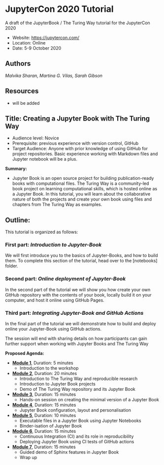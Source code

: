 # JupyterCon 2020 Tutorial
A draft of the JupyterBook / The Turing Way tutorial for the JupyterCon 2020

- Website: https://jupytercon.com/
- Location: Online
- Date: 5-9 October 2020

## Authors

*Malvika Sharan, Martina G. Vilas, Sarah Gibson*

## Resources

- will be added

## Title: Creating a Jupyter Book with The Turing Way

- Audience level: Novice
- Prerequisite: previous experience with version control, GitHub
- Target Audience: Anyone with prior knowledge of using GitHub for project 
repositories. Basic experience working with Markdown files and Jupyter notebook 
will be a plus. 

**Summary:**
- Jupyter Book is an open source project for building publication-ready books with 
computational files. The Turing Way is a community-led book project on learning 
computational skills, which is hosted online as a Jupyter Book. In this tutorial, 
you will learn about the collaborative nature of both the projects and create your 
own book using files and chapters from The Turing Way as examples.

## Outline:

This tutorial is organized as follows:

### First part: _Introduction to Jupyter-Book_
We will first introduce you to the basics of Jupyter-Books, and how to build 
them. To complete this section of the tutorial, head over to the [notebooks]
folder.

### Second part: _Online deployment of Jupyter-Book_
In the second part of the tutorial we will show you how create your own GitHub
repository with the contents of your book, locally build it on your computer, 
and host it online using GitHub Pages.

### Third part: _Integrating Jupyter-Book and GitHub Actions_
In the final part of the tutorial we will demonstrate how to build and deploy 
online your Jupyter-Book using GitHub actions.

The session will end with sharing details on how participants can gain further 
support when working with Jupyter Books and The Turing Way

**Proposed Agenda:**

- **[Module 1](./notebooks/1-welcome.ipynb)**, Duration: 5 minutes 
  - Introduction to the workshop
- **[Module 2](./notebooks/2-introduction.ipynb)**, Duration: 20 minutes
  - Introduction to The Turing Way and reproducible research
  - Introduction to Jupyter Book projects
  - Demo of The Turing Way repository and its Jupyter Book
  <!---Show important bits: website folder, _toc file, config file--->
- **[Module 3](./notebooks/3-setup-jupyterbook.ipynb)**, Duration: 15 minutes 
  - Hands-on session on creating the minimal version of a Jupyter Book
  <!---Set up the repository, add a chapter, create a table of content, build the book--->
- **[Module 4](./notebooks/4-config-jupyterbook.ipynb)**, Duration: 15 minutes
  - Jupyter Book configuration, layout and personalisation
   <!---config file--->
- **[Module 5](./notebooks/5-more-jupyterbook.ipynb)**, Duration: 10 minutes
  - Executable files in a Jupyter Book using Jupyter Notebooks
  - Binder-isation of Jupyter Book
- **[Module 6](](./notebooks/6-ci-jupyterbook.ipynb))**, Duration: 15 minutes
  - Continuous Integration (CI) and its role in reproducibility
  - Deploying Jupyter Book using CI tests of GitHub actions
- **[Module 7](./notebooks/7-final-demo.ipynb)**, Duration: 15 minutes
  - Guided demo of Sphinx features in Jupyter Book
  - Wrap up
  <!---for cross-referencing, citation, pdf export, collaborative workflow on GitHub repository to edit a chapter or propose edits on Jupyter Book--->
  
